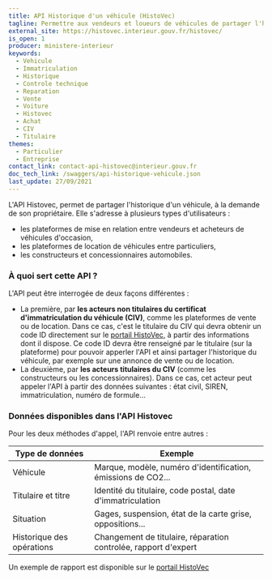 ```yaml
---
title: API Historique d'un véhicule (HistoVec)
tagline: Permettre aux vendeurs et loueurs de véhicules de partager l'historique d'un véhicule.
external_site: https://histovec.interieur.gouv.fr/histovec/
is_open: 1  
producer: ministere-interieur
keywords:
  - Vehicule
  - Immatriculation
  - Historique
  - Controle technique
  - Reparation
  - Vente
  - Voiture
  - Histovec
  - Achat
  - CIV
  - Titulaire
themes:
  - Particulier
  - Entreprise
contact_link: contact-api-histovec@interieur.gouv.fr
doc_tech_link: /swaggers/api-historique-vehicule.json
last_update: 27/09/2021
---
```

L'API Histovec, permet de partager l'historique d'un véhicule, à la demande de son propriétaire. Elle s'adresse à plusieurs types d'utilisateurs :

- les plateformes de mise en relation entre vendeurs et acheteurs de véhicules d'occasion,
- les plateformes de location de véhicules entre particuliers,
- les constructeurs et concessionnaires automobiles.

### À quoi sert cette API ?

L'API peut être interrogée de deux façons différentes :

- La première, par **les acteurs non titulaires du certificat d'immatriculation du véhicule (CIV)**, comme les plateformes de vente ou de location. Dans ce cas, c'est le titulaire du CIV qui devra obtenir un code ID directement sur le [portail HistoVec](https://histovec.interieur.gouv.fr/histovec/), à partir des informations dont il dispose. Ce code ID devra être renseigné par le titulaire (sur la plateforme) pour pouvoir apperler l'API et ainsi partager l'historique du véhicule, par exemple sur une annonce de vente ou de location.
- La deuxième, par **les acteurs titulaires du CIV** (comme les constructeurs ou les concessionnaires). Dans ce cas, cet acteur peut appeler l'API à partir des données suivantes : état civil, SIREN, immatriculation, numéro de formule...

### Données disponibles dans l'API Histovec

Pour les deux méthodes d'appel, l'API renvoie entre autres :

| Type de données                    | Exemple                                                            |
| ---------------------------------- | ------------------------------------------------------------------ |
| Véhicule                           | Marque, modèle, numéro d'identification, émissions de CO2...       |
| Titulaire et titre                 | Identité du titulaire, code postal, date d'immatriculation         |
| Situation                          | Gages, suspension, état de la carte grise, oppositions...          |
| Historique des opérations          | Changement de titulaire, réparation controlée, rapport d'expert    |

Un exemple de rapport est disponible sur le [portail HistoVec](https://histovec.interieur.gouv.fr/histovec/)